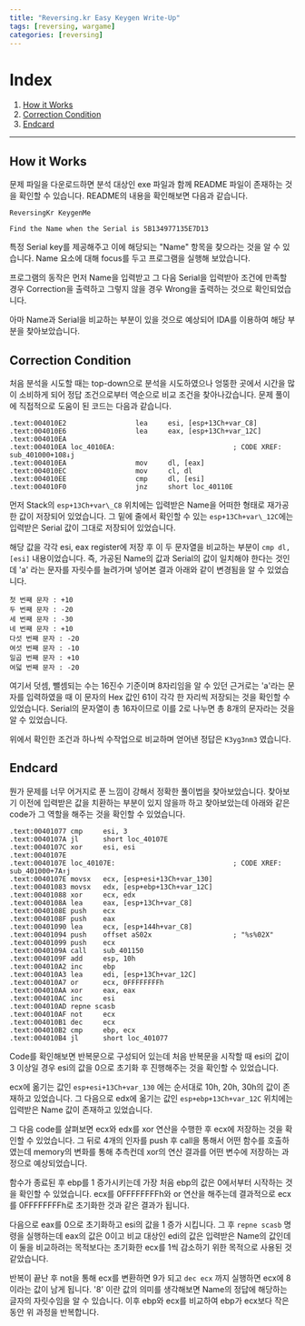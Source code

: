 ```yaml
---
title: "Reversing.kr Easy Keygen Write-Up"
tags: [reversing, wargame]
categories: [reversing]
---
```


# Index

1. [How it Works](#how-it-works)
2. [Correction Condition](#correction-condition)
3. [Endcard](#endcard)


* * *

## How it Works

문제 파일을 다운로드하면 분석 대상인 exe 파일과 함께 README 파일이 존재하는 것을 확인할 수 있습니다. README의 내용을 확인해보면 다음과 같습니다.

```
ReversingKr KeygenMe

Find the Name when the Serial is 5B134977135E7D13
```

특정 Serial key를 제공해주고 이에 해당되는 "Name" 항목을 찾으라는 것을 알 수 있습니다. Name 요소에 대해 focus를 두고 프로그램을 실행해 보았습니다.

프로그램의 동작은 먼저 Name을 입력받고 그 다음 Serial을 입력받아 조건에 만족할 경우 Correction을 출력하고 그렇지 않을 경우 Wrong을 출력하는 것으로 확인되었습니다.

아마 Name과 Serial을 비교하는 부분이 있을 것으로 예상되어 IDA를 이용하여 해당 부분을 찾아보았습니다.

## Correction Condition

처음 분석을 시도할 때는 top-down으로 분석을 시도하였으나 엉뚱한 곳에서 시간을 많이 소비하게 되어 정답 조건으로부터 역순으로 비교 조건을 찾아나갔습니다. 문제 풀이에 직접적으로 도움이 된 코드는 다음과 같습니다.

```
.text:004010E2                 lea     esi, [esp+13Ch+var_C8]
.text:004010E6                 lea     eax, [esp+13Ch+var_12C]
.text:004010EA
.text:004010EA loc_4010EA:                             ; CODE XREF: sub_401000+108↓j
.text:004010EA                 mov     dl, [eax]
.text:004010EC                 mov     cl, dl
.text:004010EE                 cmp     dl, [esi]
.text:004010F0                 jnz     short loc_40110E
```

먼저 Stack의 `esp+13Ch+var\_C8` 위치에는 입력받은 Name을 어떠한 형태로 재가공한 값이 저장되어 있었습니다. 그 밑에 줄에서 확인할 수 있는 `esp+13Ch+var\_12C`에는 입력받은 Serial 값이 그대로 저장되어 있었습니다.

해당 값을 각각 esi, eax register에 저장 후 이 두 문자열을 비교하는 부분이 `cmp dl, [esi]` 내용이었습니다. 즉, 가공된 Name의 값과 Serial의 값이 일치해야 한다는 것인데 'a' 라는 문자를 자릿수를 늘려가며 넣어본 결과 아래와 같이 변경됨을 알 수 있었습니다.

```
첫 번째 문자 : +10
두 번째 문자 : -20
세 번째 문자 : -30
네 번째 문자 : +10
다섯 번째 문자 : -20
여섯 번째 문자 : -10
일곱 번째 문자 : +10
여덟 번째 문자 : -20
```

여기서 덧셈, 뺄셈되는 수는 16진수 기준이며 8자리임을 알 수 있던 근거로는 'a'라는 문자를 입력하였을 때 이 문자의 Hex 값인 61이 각각 한 자리씩 저장되는 것을 확인할 수 있었습니다. Serial의 문자열이 총 16자이므로 이를 2로 나누면 총 8개의 문자라는 것을 알 수 있었습니다.

위에서 확인한 조건과 하나씩 수작업으로 비교하며 얻어낸 정답은 `K3yg3nm3` 였습니다.

## Endcard

뭔가 문제를 너무 어거지로 푼 느낌이 강해서 정확한 풀이법을 찾아보았습니다. 찾아보기 이전에 입력받은 값을 치환하는 부분이 있지 않을까 하고 찾아보았는데 아래와 같은 code가 그 역할을 해주는 것을 확인할 수 있었습니다.

```
.text:00401077 cmp     esi, 3
.text:0040107A jl      short loc_40107E
.text:0040107C xor     esi, esi
.text:0040107E
.text:0040107E loc_40107E:                             ; CODE XREF: sub_401000+7A↑j
.text:0040107E movsx   ecx, [esp+esi+13Ch+var_130]
.text:00401083 movsx   edx, [esp+ebp+13Ch+var_12C]
.text:00401088 xor     ecx, edx
.text:0040108A lea     eax, [esp+13Ch+var_C8]
.text:0040108E push    ecx
.text:0040108F push    eax
.text:00401090 lea     ecx, [esp+144h+var_C8]
.text:00401094 push    offset aS02x                    ; "%s%02X"
.text:00401099 push    ecx
.text:0040109A call    sub_401150
.text:0040109F add     esp, 10h
.text:004010A2 inc     ebp
.text:004010A3 lea     edi, [esp+13Ch+var_12C]
.text:004010A7 or      ecx, 0FFFFFFFFh
.text:004010AA xor     eax, eax
.text:004010AC inc     esi
.text:004010AD repne scasb
.text:004010AF not     ecx
.text:004010B1 dec     ecx
.text:004010B2 cmp     ebp, ecx
.text:004010B4 jl      short loc_401077
```

Code를 확인해보면 반복문으로 구성되어 있는데 처음 반복문을 시작할 때 esi의 값이 3 이상일 경우 esi의 값을 0으로 초기화 후 진행해주는 것을 확인할 수 있었습니다.

ecx에 옮기는 값인 `esp+esi+13Ch+var_130` 에는 순서대로 10h, 20h, 30h의 값이 존재하고 있었습니다. 그 다음으로 edx에 옮기는 값인 `esp+ebp+13Ch+var_12C` 위치에는 입력받은 Name 값이 존재하고 있었습니다.

그 다음 code를 살펴보면 ecx와 edx를 xor 연산을 수행한 후 ecx에 저장하는 것을 확인할 수 있었습니다. 그 뒤로 4개의 인자를 push 후 call을 통해서 어떤 함수를 호출하였는데 memory의 변화를 통해 추측컨데 xor의 연산 결과를 어떤 변수에 저장하는 과정으로 예상되었습니다.

함수가 종료된 후 ebp를 1 증가시키는데 가장 처음 ebp의 값은 0에서부터 시작하는 것을 확인할 수 있었습니다. ecx를 0FFFFFFFFh와 or 연산을 해주는데 결과적으로 ecx를 0FFFFFFFFh로 초기화한 것과 같은 결과가 됩니다.

다음으로 eax를 0으로 초기화하고 esi의 값을 1 증가 시킵니다. 그 후 `repne scasb` 명령을 실행하는데 eax의 값은 0이고 비교 대상인 edi의 값은 입력받은 Name의 값인데 이 둘을 비교하려는 목적보다는 초기화한 ecx를 1씩 감소하기 위한 목적으로 사용된 것 같았습니다.

반복이 끝난 후 not을 통해 ecx를 변환하면 9가 되고 `dec ecx` 까지 실행하면 ecx에 8이라는 값이 남게 됩니다. '8' 이란 값의 의미를 생각해보면 Name의 정답에 해당하는 글자의 자릿수임을 알 수 있습니다. 이후 ebp와 ecx를 비교하여 ebp가 ecx보다 작은 동안 위 과정을 반복합니다.
